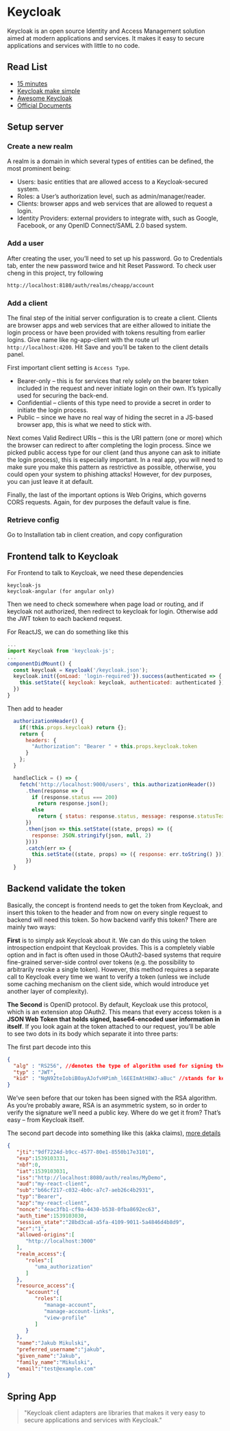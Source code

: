 # Keycloak
Keycloak is an open source Identity and Access Management solution aimed at modern applications and services. It makes it easy to secure applications and services with little to no code.

## Read List

- [15 minutes](https://medium.com/docker-hacks/how-to-apply-authentication-to-any-web-service-in-15-minutes-using-keycloak-and-keycloak-proxy-e4dd88bc1cd5)
- [Keycloak make simple](https://aaronparecki.com/oauth-2-simplified/)
- [Awesome Keycloak](https://github.com/thomasdarimont/awesome-keycloak)
- [Official Documents](https://www.keycloak.org/docs/latest/server_admin/index.html#core-concepts-and-terms)

## Setup server

### Create a new realm

A realm is a domain in which several types of entities can be defined, the most prominent being:

- Users: basic entities that are allowed access to a Keycloak-secured system.
- Roles: a User’s authorization level, such as admin/manager/reader.
- Clients: browser apps and web services that are allowed to request a login.
- Identity Providers: external providers to integrate with, such as Google, Facebook, or any OpenID Connect/SAML 2.0 based system.

### Add a user

After creating the user, you’ll need to set up his password. Go to Credentials tab, enter the new password twice and hit Reset Password. To check user cheng in this project, try following

```txt
http://localhost:8180/auth/realms/cheapp/account
```

### Add a client

The final step of the initial server configuration is to create a client. Clients are browser apps and web services that are either allowed to initiate the login process or have been provided with tokens resulting from earlier logins. Give name like ng-app-client with the route url `http://localhost:4200`. Hit Save and you’ll be taken to the client details panel. 

First important client setting is `Access Type`.

- Bearer-only – this is for services that rely solely on the bearer token included in the request and never initiate login on their own. It’s typically used for securing the back-end.
- Confidential – clients of this type need to provide a secret in order to initiate the login process.
- Public – since we have no real way of hiding the secret in a JS-based browser app, this is what we need to stick with.

Next comes Valid Redirect URIs – this is the URI pattern (one or more) which the browser can redirect to after completing the login process. Since we picked public access type for our client (and thus anyone can ask to initiate the login process), this is especially important. In a real app, you will need to make sure you  make this pattern as restrictive as possible, otherwise, you could open your system to phishing attacks! However, for dev purposes, you can just leave it at default.

Finally, the last of the important options is Web Origins, which governs CORS requests. Again, for dev purposes the default value is fine.

### Retrieve config

Go to Installation tab in client creation, and copy configuration

## Frontend talk to Keycloak

For Frontend to talk to Keycloak, we need these dependencies

```text
keycloak-js
keycloak-angular (for angular only)
```

Then we need to check somewhere when page load or routing, and if keycloak not authorized, then redirect to keycloak for login. Otherwise add the JWT token to each backend request.

For ReactJS, we can do something like this

```js
...
import Keycloak from 'keycloak-js';
...
componentDidMount() {
  const keycloak = Keycloak('/keycloak.json');
  keycloak.init({onLoad: 'login-required'}).success(authenticated => {
    this.setState({ keycloak: keycloak, authenticated: authenticated })
  })
}
```

Then add to header

```js
  authorizationHeader() {
    if(!this.props.keycloak) return {};
    return {
      headers: {
        "Authorization": "Bearer " + this.props.keycloak.token
      }
    };
  }

  handleClick = () => {
    fetch('http://localhost:9000/users', this.authorizationHeader())
      .then(response => {
        if (response.status === 200)
          return response.json();
        else
          return { status: response.status, message: response.statusText }
      })
      .then(json => this.setState((state, props) => ({
        response: JSON.stringify(json, null, 2)
      })))
      .catch(err => {
        this.setState((state, props) => ({ response: err.toString() }))
      })
  }
```

## Backend validate the token

Basically, the concept is frontend needs to get the token from Keycloak, and insert this token to the header and from now on every single request to backend will need this token. So how backend varify this token? There are mainly two ways:

**First** is to simply ask Keycloak about it. We can do this using the token introspection endpoint that Keycloak provides. This is a completely viable option and in fact is often used in those OAuth2-based systems that require fine-grained server-side control over tokens (e.g. the possibility to arbitrarily revoke a single token). However, this method requires a separate call to Keycloak every time we want to verify a token (unless we include some caching mechanism on the client side, which would introduce yet another layer of complexity).

**The Second** is OpenID protocol. By default, Keycloak use this protocol, which is an extension atop OAuth2. This means that every access token is a **JSON Web Token that holds signed, base64-encoded user information in itself**. If you look again at the token attached to our request, you’ll be able to see two dots in its body which separate it into three parts:

The first part decode into this

```json
{
  "alg" : "RS256", //denotes the type of algorithm used for signing the token
  "typ" : "JWT",
  "kid" : "NgN92teIobiB0ayAJofvHPimh_l6EEImAtH8WJ-aBuc" //stands for key ID
}
```

We’ve seen before that our token has been signed with the RSA algorithm. As you’re probably aware, RSA is an asymmetric system, so in order to verify the signature we’ll need a public key. Where do we get it from? That’s easy – from Keycloak itself.

The second part decode into something like this (akka claims), [more details](https://www.iana.org/assignments/jwt/jwt.xhtml)

```json
{  
   "jti":"9df7224d-b9cc-4577-80e1-8550b17e3101",
   "exp":1539103331,
   "nbf":0,
   "iat":1539103031,
   "iss":"http://localhost:8080/auth/realms/MyDemo",
   "aud":"my-react-client",
   "sub":"b66cf217-c032-4b0c-a7c7-aeb26c4b2931",
   "typ":"Bearer",
   "azp":"my-react-client",
   "nonce":"4eac3fb1-cf9a-4430-b538-0fba8692ec63",
   "auth_time":1539103030,
   "session_state":"28bd3ca8-a5fa-4109-9011-5a4846d4b8d9",
   "acr":"1",
   "allowed-origins":[  
      "http://localhost:3000"
   ],
   "realm_access":{  
      "roles":[  
         "uma_authorization"
      ]
   },
   "resource_access":{  
      "account":{  
         "roles":[  
            "manage-account",
            "manage-account-links",
            "view-profile"
         ]
      }
   },
   "name":"Jakub Mikulski",
   "preferred_username":"jakub",
   "given_name":"Jakub",
   "family_name":"Mikulski",
   "email":"test@example.com"
}
```

## Spring App

> "Keycloak client adapters are libraries that makes it very easy to secure applications and services with Keycloak."

